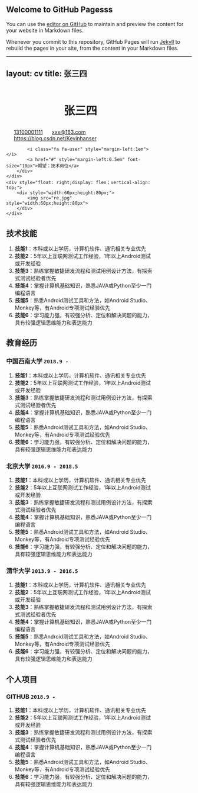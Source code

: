 ## Welcome to GitHub Pagesss

You can use the [editor on GitHub](https://github.com/Albert-say/123/edit/gh-pages/index.md) to maintain and preview the content for your website in Markdown files.

Whenever you commit to this repository, GitHub Pages will run [Jekyll](https://jekyllrb.com/) to rebuild the pages in your site, from the content in your Markdown files.

---
layout: cv
title: 张三四
---
<div style="margin-bottom: 40px;margin-top: 20px">
    <div style="width:80%; display:inline-block;vertical-align: top;">
        <div style="text-align:center">
            <h3 style="font-size: 30px">
            张三四
            </h3>
        </div>
        <div id="contact-info">
            <i class="fi-telephone" style="margin-left:1em"></i>
            <a href="#" style="margin-left:0.5em">13100001111</a>
            <i class="fi-mail" style="margin-left:1em"></i>
            <a href="#" style="margin-left:0.5em"> xxx@163.com</a>
            <br>
            <i class="fi-home" style="margin-left:1em"></i>
            <a href="#" style="margin-left:0.5em">https://blog.csdn.net/Kevinhanser</a>

            <i class="fa fa-user" style="margin-left:1em"></i>
            <a href="#" style="margin-left:0.5em" font-size="10px">期望：技术岗位</a>
        </div>
    </div>
    <div style="float: right;display: flex；vertical-align: top;">
        <div style="width:60px;height:80px;">
            <img src="re.jpg" style="width:60px;height:80px">
        </div>
    </div>
</div>


## 技术技能

1. __技能1__：本科或以上学历，计算机软件、通讯相关专业优先
2. __技能2__：5年以上互联网测试工作经验，1年以上Android测试或开发经验
3. __技能3__：熟练掌握敏捷研发流程和测试用例设计方法，有探索式测试经验者优先
4. __技能4__：掌握计算机基础知识，熟悉JAVA或Python至少一门编程语言
5. __技能5__：熟悉Android测试工具和方法，如Android Studio、Monkey等，有Android专项测试经验优先
6. __技能6__：学习能力强，有较强分析、定位和解决问题的能力，具有较强逻辑思维能力和表达能力


## 教育经历

### __中国西南大学__ `2018.9 -`

1. __技能1__：本科或以上学历，计算机软件、通讯相关专业优先
2. __技能2__：5年以上互联网测试工作经验，1年以上Android测试或开发经验
3. __技能3__：熟练掌握敏捷研发流程和测试用例设计方法，有探索式测试经验者优先
4. __技能4__：掌握计算机基础知识，熟悉JAVA或Python至少一门编程语言
5. __技能5__：熟悉Android测试工具和方法，如Android Studio、Monkey等，有Android专项测试经验优先
6. __技能6__：学习能力强，有较强分析、定位和解决问题的能力，具有较强逻辑思维能力和表达能力

### __北京大学__ `2016.9 - 2018.5`

1. __技能1__：本科或以上学历，计算机软件、通讯相关专业优先
2. __技能2__：5年以上互联网测试工作经验，1年以上Android测试或开发经验
3. __技能3__：熟练掌握敏捷研发流程和测试用例设计方法，有探索式测试经验者优先
4. __技能4__：掌握计算机基础知识，熟悉JAVA或Python至少一门编程语言
5. __技能5__：熟悉Android测试工具和方法，如Android Studio、Monkey等，有Android专项测试经验优先
6. __技能6__：学习能力强，有较强分析、定位和解决问题的能力，具有较强逻辑思维能力和表达能力

### __清华大学__ `2013.9 - 2016.5`

1. __技能1__：本科或以上学历，计算机软件、通讯相关专业优先
2. __技能2__：5年以上互联网测试工作经验，1年以上Android测试或开发经验
3. __技能3__：熟练掌握敏捷研发流程和测试用例设计方法，有探索式测试经验者优先
4. __技能4__：掌握计算机基础知识，熟悉JAVA或Python至少一门编程语言
5. __技能5__：熟悉Android测试工具和方法，如Android Studio、Monkey等，有Android专项测试经验优先
6. __技能6__：学习能力强，有较强分析、定位和解决问题的能力，具有较强逻辑思维能力和表达能力
    
## 个人项目

### __GITHUB__ `2018.9 -`

1. __技能1__：本科或以上学历，计算机软件、通讯相关专业优先
2. __技能2__：5年以上互联网测试工作经验，1年以上Android测试或开发经验
3. __技能3__：熟练掌握敏捷研发流程和测试用例设计方法，有探索式测试经验者优先
4. __技能4__：掌握计算机基础知识，熟悉JAVA或Python至少一门编程语言
5. __技能5__：熟悉Android测试工具和方法，如Android Studio、Monkey等，有Android专项测试经验优先
6. __技能6__：学习能力强，有较强分析、定位和解决问题的能力，具有较强逻辑思维能力和表达能力



<!-- ### Footer

Last updated: May 2013 -->

